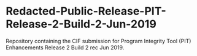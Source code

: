 # Redacted-Public-Release-PIT-Release-2-Build-2-Jun-2019
Repository containing the CIF submission for Program Integrity Tool (PIT) Enhancements Release 2 Build 2 rec Jun 2019.
